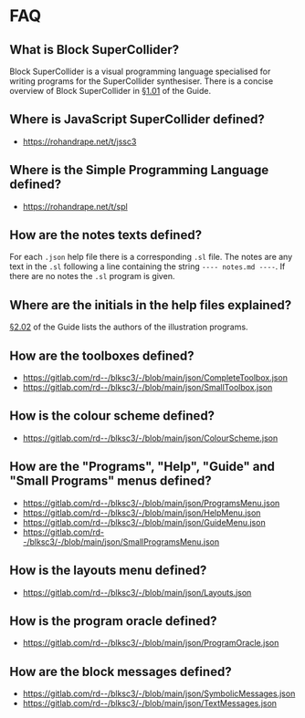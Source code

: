 # FAQ

## What is Block SuperCollider?

Block SuperCollider is a visual programming language specialised for writing programs for the SuperCollider synthesiser.
There is a concise overview of Block SuperCollider in
[§1.01](https://blksc3.rohandrape.net/?e=help/Guide/1.01%20Block%20SuperCollider)
of the Guide.

## Where is JavaScript SuperCollider defined?

- <https://rohandrape.net/t/jssc3>

## Where is the Simple Programming Language defined?

- <https://rohandrape.net/t/spl>

## How are the notes texts defined?

For each `.json` help file there is a corresponding `.sl` file.
The notes are any text in the `.sl` following a line containing the string `---- notes.md ----`.
If there are no notes the `.sl` program is given.

## Where are the initials in the help files explained?

[§2.02](https://blksc3.rohandrape.net/?e=help/Guide/2.02%20Authors%2C%20Initials)
of the Guide lists the authors of the illustration programs.

## How are the toolboxes defined?

- <https://gitlab.com/rd--/blksc3/-/blob/main/json/CompleteToolbox.json>
- <https://gitlab.com/rd--/blksc3/-/blob/main/json/SmallToolbox.json>

## How is the colour scheme defined?

- <https://gitlab.com/rd--/blksc3/-/blob/main/json/ColourScheme.json>

## How are the "Programs", "Help", "Guide" and "Small Programs" menus defined?

- <https://gitlab.com/rd--/blksc3/-/blob/main/json/ProgramsMenu.json>
- <https://gitlab.com/rd--/blksc3/-/blob/main/json/HelpMenu.json>
- <https://gitlab.com/rd--/blksc3/-/blob/main/json/GuideMenu.json>
- <https://gitlab.com/rd--/blksc3/-/blob/main/json/SmallProgramsMenu.json>

## How is the layouts menu defined?

- <https://gitlab.com/rd--/blksc3/-/blob/main/json/Layouts.json>

## How is the program oracle defined?

- <https://gitlab.com/rd--/blksc3/-/blob/main/json/ProgramOracle.json>

## How are the block messages defined?

- <https://gitlab.com/rd--/blksc3/-/blob/main/json/SymbolicMessages.json>
- <https://gitlab.com/rd--/blksc3/-/blob/main/json/TextMessages.json>
